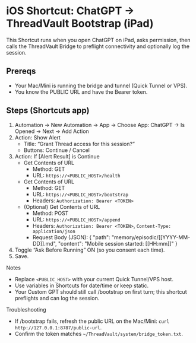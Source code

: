 # iOS Shortcut: ChatGPT → ThreadVault Bootstrap (iPad)

This Shortcut runs when you open ChatGPT on iPad, asks permission, then calls the ThreadVault Bridge to preflight connectivity and optionally log the session.

## Prereqs
- Your Mac/Mini is running the bridge and tunnel (Quick Tunnel or VPS).
- You know the PUBLIC URL and have the Bearer token.

## Steps (Shortcuts app)
1) Automation → New Automation → App → Choose App: ChatGPT → Is Opened → Next → Add Action
2) Action: Show Alert
   - Title: “Grant Thread access for this session?”
   - Buttons: Continue / Cancel
3) Action: If [Alert Result] is Continue
   - Get Contents of URL
     - Method: GET
     - URL: `https://<PUBLIC_HOST>/health`
   - Get Contents of URL
     - Method: GET
     - URL: `https://<PUBLIC_HOST>/bootstrap`
     - Headers: `Authorization: Bearer <TOKEN>`
   - (Optional) Get Contents of URL
     - Method: POST
     - URL: `https://<PUBLIC_HOST>/append`
     - Headers: `Authorization: Bearer <TOKEN>`, `Content-Type: application/json`
     - Request Body (JSON):
       {
         "path": "memory/episodic/[[YYYY-MM-DD]].md",
         "content": "Mobile session started: [[HH:mm]]"
       }
4) Toggle “Ask Before Running” ON (so you consent each time).
5) Save.

Notes
- Replace `<PUBLIC_HOST>` with your current Quick Tunnel/VPS host.
- Use variables in Shortcuts for date/time or keep static.
- Your Custom GPT should still call /bootstrap on first turn; this shortcut preflights and can log the session.

Troubleshooting
- If /bootstrap fails, refresh the public URL on the Mac/Mini: `curl http://127.0.0.1:8787/public-url`.
- Confirm the token matches `~/ThreadVault/system/bridge_token.txt`.

